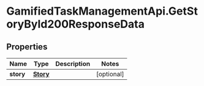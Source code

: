 # GamifiedTaskManagementApi.GetStoryById200ResponseData

## Properties

Name | Type | Description | Notes
------------ | ------------- | ------------- | -------------
**story** | [**Story**](Story.md) |  | [optional] 


